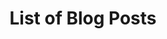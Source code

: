 ---
layout: article_list
title: "List of Blog Posts"
paginate:
    category: blog
    permalink: /page:num/
comments: false
---